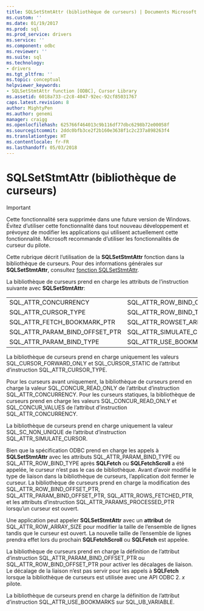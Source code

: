 ```yaml
---
title: SQLSetStmtAttr (bibliothèque de curseurs) | Documents Microsoft
ms.custom: ''
ms.date: 01/19/2017
ms.prod: sql
ms.prod_service: drivers
ms.service: ''
ms.component: odbc
ms.reviewer: ''
ms.suite: sql
ms.technology:
- drivers
ms.tgt_pltfrm: ''
ms.topic: conceptual
helpviewer_keywords:
- SQLSetStmtAttr function [ODBC], Cursor Library
ms.assetid: 6018a733-c2c8-4047-92ec-92cf85031767
caps.latest.revision: 8
author: MightyPen
ms.author: genemi
manager: craigg
ms.openlocfilehash: 625766f464013c9b116df77dbc6298b72e00058f
ms.sourcegitcommit: 2ddc0bfb3ce2f2b160e3638f1c2c237a898263f4
ms.translationtype: HT
ms.contentlocale: fr-FR
ms.lasthandoff: 05/03/2018
---
```

# <a name="sqlsetstmtattr-cursor-library"></a>SQLSetStmtAttr (bibliothèque de curseurs)
> [!IMPORTANT]  
>  Cette fonctionnalité sera supprimée dans une future version de Windows. Évitez d’utiliser cette fonctionnalité dans tout nouveau développement et prévoyez de modifier les applications qui utilisent actuellement cette fonctionnalité. Microsoft recommande d’utiliser les fonctionnalités de curseur du pilote.  
  
 Cette rubrique décrit l’utilisation de la **SQLSetStmtAttr** fonction dans la bibliothèque de curseurs. Pour des informations générales sur **SQLSetStmtAttr**, consultez [fonction SQLSetStmtAttr](../../../odbc/reference/syntax/sqlsetstmtattr-function.md).  
  
 La bibliothèque de curseurs prend en charge les attributs de l’instruction suivante avec **SQLSetStmtAttr**:  
  
|||  
|-|-|  
|SQL_ATTR_CONCURRENCY|SQL_ATTR_ROW_BIND_OFFSET_PTR|  
|SQL_ATTR_CURSOR_TYPE|SQL_ATTR_ROW_BIND_TYPE|  
|SQL_ATTR_FETCH_BOOKMARK_PTR|SQL_ATTR_ROWSET_ARRAY_SIZE|  
|SQL_ATTR_PARAM_BIND_OFFSET_PTR|SQL_ATTR_SIMULATE_CURSOR|  
|SQL_ATTR_PARAM_BIND_TYPE|SQL_ATTR_USE_BOOKMARKS|  
  
 La bibliothèque de curseurs prend en charge uniquement les valeurs SQL_CURSOR_FORWARD_ONLY et SQL_CURSOR_STATIC de l’attribut d’instruction SQL_ATTR_CURSOR_TYPE.  
  
 Pour les curseurs avant uniquement, la bibliothèque de curseurs prend en charge la valeur SQL_CONCUR_READ_ONLY de l’attribut d’instruction SQL_ATTR_CONCURRENCY. Pour les curseurs statiques, la bibliothèque de curseurs prend en charge les valeurs SQL_CONCUR_READ_ONLY et SQL_CONCUR_VALUES de l’attribut d’instruction SQL_ATTR_CONCURRENCY.  
  
 La bibliothèque de curseurs prend en charge uniquement la valeur SQL_SC_NON_UNIQUE de l’attribut d’instruction SQL_ATTR_SIMULATE_CURSOR.  
  
 Bien que la spécification ODBC prend en charge les appels à **SQLSetStmtAttr** avec les attributs SQL_ATTR_PARAM_BIND_TYPE ou SQL_ATTR_ROW_BIND_TYPE après **SQLFetch** ou **SQLFetchScroll** a été appelée, le curseur n’est pas le cas de bibliothèque. Avant d’avoir modifié le type de liaison dans la bibliothèque de curseurs, l’application doit fermer le curseur. La bibliothèque de curseurs prend en charge la modification des SQL_ATTR_ROW_BIND_OFFSET_PTR, SQL_ATTR_PARAM_BIND_OFFSET_PTR, SQL_ATTR_ROWS_FETCHED_PTR, et les attributs d’instruction SQL_ATTR_PARAMS_PROCESSED_PTR lorsqu’un curseur est ouvert.  
  
 Une application peut appeler **SQLSetStmtAttr** avec un **attribut** de SQL_ATTR_ROW_ARRAY_SIZE pour modifier la taille de l’ensemble de lignes tandis que le curseur est ouvert. La nouvelle taille de l’ensemble de lignes prendra effet lors du prochain **SQLFetchScroll** ou **SQLFetch** est appelée.  
  
 La bibliothèque de curseurs prend en charge la définition de l’attribut d’instruction SQL_ATTR_PARAM_BIND_OFFSET_PTR ou SQL_ATTR_ROW_BIND_OFFSET_PTR pour activer les décalages de liaison. Le décalage de la liaison n’est pas servir pour les appels à **SQLFetch** lorsque la bibliothèque de curseurs est utilisée avec une API ODBC 2. *x* pilote.  
  
 La bibliothèque de curseurs prend en charge la définition de l’attribut d’instruction SQL_ATTR_USE_BOOKMARKS sur SQL_UB_VARIABLE.
